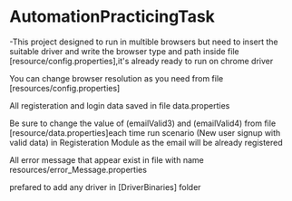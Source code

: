 # AutomationPracticingTask
-This project designed to run in multible browsers but need to insert the suitable driver and write the browser type and path inside file [resource/config.properties],it's already ready to run on chrome driver


You can change browser resolution as you need from file [resources/config.properties]


All registeration and login data saved in file data.properties

Be sure to change the value of (emailValid3) and (emailValid4) from file [resource/data.properties]each time run scenario (New user  signup with valid data) in Registeration Module as the email will be already registered

All error message that appear exist in file with name resources/error_Message.properties

prefared to add any driver in [DriverBinaries] folder
